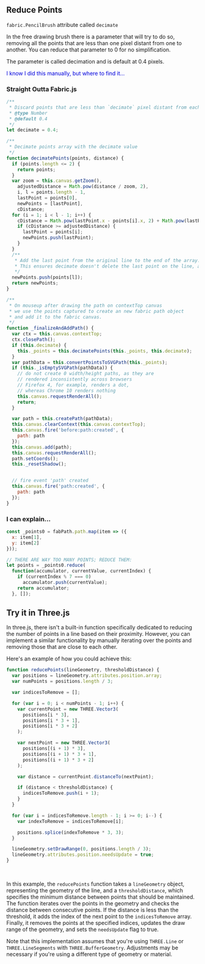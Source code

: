 ## Reduce Points

`fabric.PencilBrush` attribute called `decimate`

In the free drawing brush there is a parameter that will try to do so, removing all the points that are less than one pixel distant from one to another. You can reduce that parameter to 0 for no simplification.

The parameter is called decimation and is default at 0.4 pixels.

<span style="color:#0000dd;">I know I did this manually, but where to find it...</span>

### Straight Outta Fabric.js

```js
/**
 * Discard points that are less than `decimate` pixel distant from each other
 * @type Number
 * @default 0.4
 */
let decimate = 0.4;

/**
 * Decimate points array with the decimate value
 */
function decimatePoints(points, distance) {
  if (points.length <= 2) {
    return points;
  }
  var zoom = this.canvas.getZoom(),
    adjustedDistance = Math.pow(distance / zoom, 2),
    i, l = points.length - 1,
    lastPoint = points[0],
    newPoints = [lastPoint],
    cDistance;
  for (i = 1; i < l - 1; i++) {
    cDistance = Math.pow(lastPoint.x - points[i].x, 2) + Math.pow(lastPoint.y - points[i].y, 2);
    if (cDistance >= adjustedDistance) {
      lastPoint = points[i];
      newPoints.push(lastPoint);
    }
  }
  /**
   * Add the last point from the original line to the end of the array.
   * This ensures decimate doesn't delete the last point on the line, and ensures the line is > 1 point.
   */
  newPoints.push(points[l]);
  return newPoints;
}

/**
 * On mouseup after drawing the path on contextTop canvas
 * we use the points captured to create an new fabric path object
 * and add it to the fabric canvas.
 */
function _finalizeAndAddPath() {
  var ctx = this.canvas.contextTop;
  ctx.closePath();
  if (this.decimate) {
    this._points = this.decimatePoints(this._points, this.decimate);
  }
  var pathData = this.convertPointsToSVGPath(this._points);
  if (this._isEmptySVGPath(pathData)) {
    // do not create 0 width/height paths, as they are
    // rendered inconsistently across browsers
    // Firefox 4, for example, renders a dot,
    // whereas Chrome 10 renders nothing
    this.canvas.requestRenderAll();
    return;
  }

  var path = this.createPath(pathData);
  this.canvas.clearContext(this.canvas.contextTop);
  this.canvas.fire('before:path:created', {
    path: path
  });
  this.canvas.add(path);
  this.canvas.requestRenderAll();
  path.setCoords();
  this._resetShadow();


  // fire event 'path' created
  this.canvas.fire('path:created', {
    path: path
  });
}
```

### I can explain...

```js
const _points0 = fabPath.path.map(item => ({
  x: item[1],
  y: item[2]
}));

// THERE ARE WAY TOO MANY POINTS; REDUCE THEM:
let points = _points0.reduce(
  function(accumulator, currentValue, currentIndex) {
    if (currentIndex % 7 === 0)
      accumulator.push(currentValue);
    return accumulator;
  }, []);
```

## Try it in Three.js

In three.js, there isn't a built-in function specifically dedicated to reducing the number of points in a line based on their proximity. However, you can implement a similar functionality by manually iterating over the points and removing those that are close to each other.

Here's an example of how you could achieve this:

```javascript
function reducePoints(lineGeometry, thresholdDistance) {
  var positions = lineGeometry.attributes.position.array;
  var numPoints = positions.length / 3;

  var indicesToRemove = [];

  for (var i = 0; i < numPoints - 1; i++) {
    var currentPoint = new THREE.Vector3(
      positions[i * 3],
      positions[i * 3 + 1],
      positions[i * 3 + 2]
    );

    var nextPoint = new THREE.Vector3(
      positions[(i + 1) * 3],
      positions[(i + 1) * 3 + 1],
      positions[(i + 1) * 3 + 2]
    );

    var distance = currentPoint.distanceTo(nextPoint);

    if (distance < thresholdDistance) {
      indicesToRemove.push(i + 1);
    }
  }

  for (var i = indicesToRemove.length - 1; i >= 0; i--) {
    var indexToRemove = indicesToRemove[i];

    positions.splice(indexToRemove * 3, 3);
  }

  lineGeometry.setDrawRange(0, positions.length / 3);
  lineGeometry.attributes.position.needsUpdate = true;
}
```

<br>

In this example, the `reducePoints` function takes a `lineGeometry` object, representing the geometry of the line, and a `thresholdDistance`, which specifies the minimum distance between points that should be maintained. The function iterates over the points in the geometry and checks the distance between consecutive points. If the distance is less than the threshold, it adds the index of the next point to the `indicesToRemove` array. Finally, it removes the points at the specified indices, updates the draw range of the geometry, and sets the `needsUpdate` flag to true.

Note that this implementation assumes that you're using `THREE.Line` or `THREE.LineSegments` with `THREE.BufferGeometry`. Adjustments may be necessary if you're using a different type of geometry or material.

<br>
